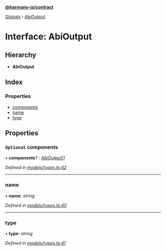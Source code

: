 **[@harmony-js/contract](../README.md)**

[Globals](../README.md) › [AbiOutput](abioutput.md)

# Interface: AbiOutput

## Hierarchy

* **AbiOutput**

## Index

### Properties

* [components](abioutput.md#optional-components)
* [name](abioutput.md#name)
* [type](abioutput.md#type)

## Properties

### `Optional` components

• **components**? : *[AbiOutput](abioutput.md)[]*

*Defined in [models/types.ts:42](https://github.com/FireStack-Lab/Harmony-sdk-core/blob/2ea7368/packages/harmony-contract/src/models/types.ts#L42)*

___

###  name

• **name**: *string*

*Defined in [models/types.ts:40](https://github.com/FireStack-Lab/Harmony-sdk-core/blob/2ea7368/packages/harmony-contract/src/models/types.ts#L40)*

___

###  type

• **type**: *string*

*Defined in [models/types.ts:41](https://github.com/FireStack-Lab/Harmony-sdk-core/blob/2ea7368/packages/harmony-contract/src/models/types.ts#L41)*